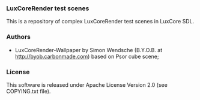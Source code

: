 ### LuxCoreRender test scenes

This is a repository of complex LuxCoreRender test scenes in LuxCore SDL.

### Authors

- LuxCoreRender-Wallpaper by Simon Wendsche (B.Y.O.B. at http://byob.carbonmade.com)
based on Psor cube scene;

### License

This software is released under Apache License Version 2.0 (see COPYING.txt file).
